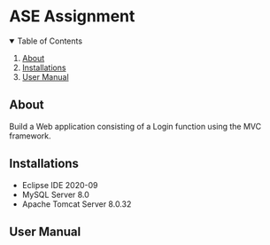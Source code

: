 # ASE Assignment

<details open = "open">
<summary> Table of Contents </summary>
<ol>
  <li><a href="#about">About</a></li>
  <li><a href="#installations">Installations</a></li>
  <li><a href="#user-manual">User Manual</a></li>
</ol>
</details> 

## About
Build a Web application consisting of a Login function using the MVC framework.

## Installations
* Eclipse IDE 2020-09
* MySQL Server 8.0
* Apache Tomcat Server 8.0.32

## User Manual
